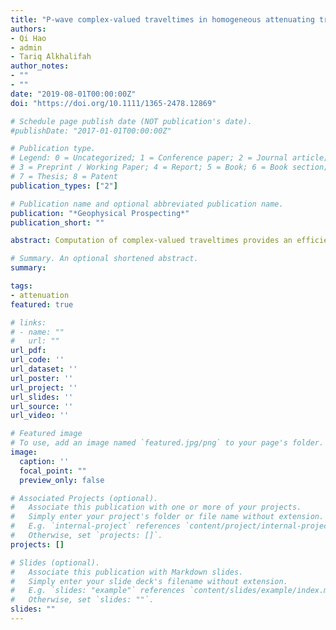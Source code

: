 ```yaml
---
title: "P‐wave complex‐valued traveltimes in homogeneous attenuating transversely isotropic media"
authors:
- Qi Hao
- admin
- Tariq Alkhalifah
author_notes:
- ""
- ""
date: "2019-08-01T00:00:00Z"
doi: "https://doi.org/10.1111/1365-2478.12869"

# Schedule page publish date (NOT publication's date).
#publishDate: "2017-01-01T00:00:00Z"

# Publication type.
# Legend: 0 = Uncategorized; 1 = Conference paper; 2 = Journal article;
# 3 = Preprint / Working Paper; 4 = Report; 5 = Book; 6 = Book section;
# 7 = Thesis; 8 = Patent
publication_types: ["2"]

# Publication name and optional abbreviated publication name.
publication: "*Geophysical Prospecting*"
publication_short: ""

abstract: Computation of complex‐valued traveltimes provides an efficient approach to describe the seismic wave attenuation for applications like attenuation tomography, inverse Q filtering and Kirchhoff migration with absorption compensation. Attenuating acoustic transverse isotropy can be used to describe the directional variation of velocity and attenuation of P‐waves in thin‐bedding geological structures. We present an approximate method to solve the acoustic eikonal equation for an attenuating transversely isotropic medium with a vertical symmetry axis. We take into account two similar parameterizations of an attenuating vertical symmetry axis medium. The first parameterization uses the normal moveout velocity, whereas the second parameterization uses the horizontal velocity. For each parameterization, we combine perturbation theory and the Shanks transform in different ways to derive analytic solutions. Numerical examples show that the analytic solutions derived from the second parameterization yield better accuracy. The Shanks transform solution with respect to only the anellipticity parameter from the second parameterization is demonstrated numerically to be the most accurate among all the analytic solutions.

# Summary. An optional shortened abstract.
summary:

tags:
- attenuation
featured: true

# links:
# - name: ""
#   url: ""
url_pdf:
url_code: ''
url_dataset: ''
url_poster: ''
url_project: ''
url_slides: ''
url_source: ''
url_video: ''

# Featured image
# To use, add an image named `featured.jpg/png` to your page's folder.
image:
  caption: ''
  focal_point: ""
  preview_only: false

# Associated Projects (optional).
#   Associate this publication with one or more of your projects.
#   Simply enter your project's folder or file name without extension.
#   E.g. `internal-project` references `content/project/internal-project/index.md`.
#   Otherwise, set `projects: []`.
projects: []

# Slides (optional).
#   Associate this publication with Markdown slides.
#   Simply enter your slide deck's filename without extension.
#   E.g. `slides: "example"` references `content/slides/example/index.md`.
#   Otherwise, set `slides: ""`.
slides: ""
---
```

